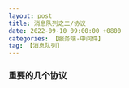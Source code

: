 ```yaml
---
layout: post
title: 消息队列之二/协议
date: 2022-09-10 09:00:00 +0800
categories: 【服务端-中间件】
tag: 【消息队列】
---
```


### 重要的几个协议